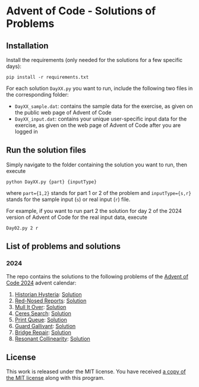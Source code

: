 # Advent of Code - Solutions of Problems

## Installation
Install the requirements (only needed for the solutions for a few specific days):

`pip install -r requirements.txt`

For each solution `DayXX.py` you want to run, include the following two files in the corresponding folder:
- `DayXX_sample.dat`: contains the sample data for the exercise, as given on the public web page of Advent of Code
- `DayXX_input.dat`: contains your unique user-specific input data for the exercise, as given on the web page of Advent of Code after you are logged in

## Run the solution files
Simply navigate to the folder containing the solution you want to run, then execute

`python DayXX.py {part} {inputType}`

where `part={1,2}` stands for part 1 or 2 of the problem and `inputType={s,r}` stands for the sample input (`s`) or real input (`r`) file.

For example, if you want to run part 2 the solution for day 2 of the 2024 version of Advent of Code for the real input data, execute

`Day02.py 2 r`

## List of problems and solutions

### 2024
The repo contains the solutions to the following problems of the [Advent of Code 2024](https://adventofcode.com/2024) advent calendar:
1. [Historian Hysteria](https://adventofcode.com/2024/day/1): [Solution](2024/Day01.py)
2. [Red-Nosed Reports](https://adventofcode.com/2024/day/2): [Solution](2024/Day02.py)
3. [Mull It Over](https://adventofcode.com/2024/day/3): [Solution](2024/Day03.py)
4. [Ceres Search](https://adventofcode.com/2024/day/4): [Solution](2024/Day04.py)
5. [Print Queue](https://adventofcode.com/2024/day/5): [Solution](2024/Day05.py)
6. [Guard Gallivant](https://adventofcode.com/2024/day/6): [Solution](2024/Day06.py)
7. [Bridge Repair](https://adventofcode.com/2024/day/7): [Solution](2024/Day07.py)
8. [Resonant Collinearity](https://adventofcode.com/2024/day/8): [Solution](2024/Day08.py)

## License
This work is released under the MIT license. You have received [a copy of the MIT license](LICENSE.md) along with this program.
